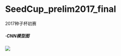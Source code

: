 # SeedCup_prelim2017_final
2017种子杯初赛</br>
##### ·CNN模型图</br>
![](http://images2015.cnblogs.com/blog/1042406/201703/1042406-20170301104438813-230726230.png)</br>

